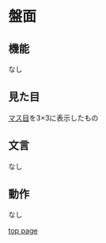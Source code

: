 # 盤面

## 機能

なし

## 見た目

[マス目](./cell.md)を3×3に表示したもの

## 文言

なし

## 動作

なし

[top page](./topPage.md)

